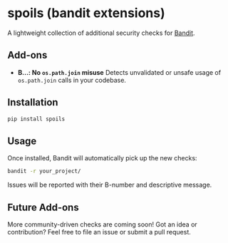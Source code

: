 # spoils (bandit extensions)

A lightweight collection of additional security checks for [Bandit](https://github.com/PyCQA/bandit).

## Add-ons

* **B...: No `os.path.join` misuse**
  Detects unvalidated or unsafe usage of `os.path.join` calls in your codebase.

## Installation

```bash
pip install spoils
```

## Usage

Once installed, Bandit will automatically pick up the new checks:

```bash
bandit -r your_project/
```

Issues will be reported with their B-number and descriptive message.

## Future Add-ons

More community-driven checks are coming soon! Got an idea or contribution? Feel free to file an issue or submit a pull request.
